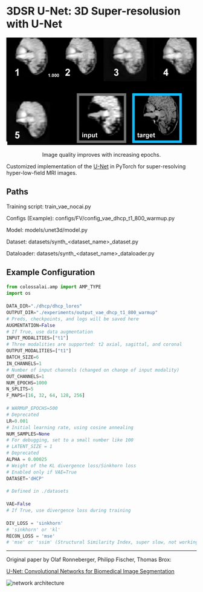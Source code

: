 # 3DSR U-Net: 3D Super-resolusion with U-Net

<p align="center">
  <img src="resource/Train.gif" alt="Image quality improves with increasing epochs."/>
</p>
<p align="center">
  Image quality improves with increasing epochs.
</p>



Customized implementation of the [U-Net](https://arxiv.org/abs/1505.04597) in PyTorch for super-resolving hyper-low-field MRI images.

## Paths

Training script: train_vae_nocai.py

Configs (Example): configs/FV/config_vae_dhcp_t1_800_warmup.py

Model: models/unet3d/model.py

Dataset: datasets/synth_<dataset_name>_dataset.py

Dataloader: datasets/synth_<dataset_name>_dataloader.py

## Example Configuration
```python
from colossalai.amp import AMP_TYPE
import os

DATA_DIR="./dhcp/dhcp_lores"
OUTPUT_DIR="./experiments/output_vae_dhcp_t1_800_warmup"
# Preds, checkpoints, and logs will be saved here
AUGMENTATION=False
# If True, use data augmentation
INPUT_MODALITIES=["t1"]
# Three modalities are supported: t2 axial, sagittal, and coronal
OUTPUT_MODALITIES=["t1"]
BATCH_SIZE=6
IN_CHANNELS=1
# Number of input channels (changed on change of input modality)
OUT_CHANNELS=1
NUM_EPOCHS=1000
N_SPLITS=5
F_MAPS=[16, 32, 64, 128, 256]

# WARMUP_EPOCHS=500
# Deprecated
LR=0.001
# Initial learning rate, using cosine annealing
NUM_SAMPLES=None
# For debugging, set to a small number like 100
# LATENT_SIZE = 1
# Deprecated
ALPHA = 0.00025
# Weight of the KL divergence loss/Sinkhorn loss
# Enabled only if VAE=True
DATASET='dHCP'

# Defined in ./datasets

VAE=False
# If True, use divergence loss during training

DIV_LOSS = 'sinkhorn'
# 'sinkhorn' or 'kl'
RECON_LOSS = 'mse'
# 'mse' or 'ssim' (Structural Similarity Index, super slow, not working, not recommended)
```
<!-- - [Quick start](#quick-start)
  - [Without Docker](#without-docker)
  - [With Docker](#with-docker)
- [Description](#description)
- [Usage](#usage)
  - [Docker](#docker)
  - [Training](#training)
  - [Prediction](#prediction)
- [Weights & Biases](#weights--biases)
- [Pretrained model](#pretrained-model)
- [Data](#data)

## Quick start

Install dependencies
```bash
pip install -r requirements.txt
```

Organize data as follows:


## Description
This model was trained from scratch with 5k images and scored a [Dice coefficient](https://en.wikipedia.org/wiki/S%C3%B8rensen%E2%80%93Dice_coefficient) of 0.988423 on over 100k test images.

It can be easily used for multiclass segmentation, portrait segmentation, medical segmentation, ...


## Usage
**Note : Use Python 3.6 or newer**

### Docker

A docker image containing the code and the dependencies is available on [DockerHub](https://hub.docker.com/repository/docker/milesial/unet).
You can download and jump in the container with ([docker >=19.03](https://docs.docker.com/get-docker/)):

```console
docker run -it --rm --shm-size=8g --ulimit memlock=-1 --gpus all milesial/unet
```


### Training

```console
> python train.py -h
usage: train.py [-h] [--epochs E] [--batch-size B] [--learning-rate LR]
                [--load LOAD] [--scale SCALE] [--validation VAL] [--amp]

Train the UNet on images and target masks

optional arguments:
  -h, --help            show this help message and exit
  --epochs E, -e E      Number of epochs
  --batch-size B, -b B  Batch size
  --learning-rate LR, -l LR
                        Learning rate
  --load LOAD, -f LOAD  Load model from a .pth file
  --scale SCALE, -s SCALE
                        Downscaling factor of the images
  --validation VAL, -v VAL
                        Percent of the data that is used as validation (0-100)
  --amp                 Use mixed precision
```

By default, the `scale` is 0.5, so if you wish to obtain better results (but use more memory), set it to 1.

Automatic mixed precision is also available with the `--amp` flag. [Mixed precision](https://arxiv.org/abs/1710.03740) allows the model to use less memory and to be faster on recent GPUs by using FP16 arithmetic. Enabling AMP is recommended.


### Prediction

After training your model and saving it to `MODEL.pth`, you can easily test the output masks on your images via the CLI.

To predict a single image and save it:

`python predict.py -i image.jpg -o output.jpg`

To predict a multiple images and show them without saving them:

`python predict.py -i image1.jpg image2.jpg --viz --no-save`

```console
> python predict.py -h
usage: predict.py [-h] [--model FILE] --input INPUT [INPUT ...] 
                  [--output INPUT [INPUT ...]] [--viz] [--no-save]
                  [--mask-threshold MASK_THRESHOLD] [--scale SCALE]

Predict masks from input images

optional arguments:
  -h, --help            show this help message and exit
  --model FILE, -m FILE
                        Specify the file in which the model is stored
  --input INPUT [INPUT ...], -i INPUT [INPUT ...]
                        Filenames of input images
  --output INPUT [INPUT ...], -o INPUT [INPUT ...]
                        Filenames of output images
  --viz, -v             Visualize the images as they are processed
  --no-save, -n         Do not save the output masks
  --mask-threshold MASK_THRESHOLD, -t MASK_THRESHOLD
                        Minimum probability value to consider a mask pixel white
  --scale SCALE, -s SCALE
                        Scale factor for the input images
```
You can specify which model file to use with `--model MODEL.pth`.

## Weights & Biases

The training progress can be visualized in real-time using [Weights & Biases](https://wandb.ai/).  Loss curves, validation curves, weights and gradient histograms, as well as predicted masks are logged to the platform.

When launching a training, a link will be printed in the console. Click on it to go to your dashboard. If you have an existing W&B account, you can link it
 by setting the `WANDB_API_KEY` environment variable. If not, it will create an anonymous run which is automatically deleted after 7 days.


## Pretrained model
A [pretrained model](https://github.com/milesial/Pytorch-UNet/releases/tag/v3.0) is available for the Carvana dataset. It can also be loaded from torch.hub:

```python
net = torch.hub.load('milesial/Pytorch-UNet', 'unet_carvana', pretrained=True, scale=0.5)
```
Available scales are 0.5 and 1.0.

## Data
The Carvana data is available on the [Kaggle website](https://www.kaggle.com/c/carvana-image-masking-challenge/data).

You can also download it using the helper script:

```
bash scripts/download_data.sh
```

The input images and target masks should be in the `data/imgs` and `data/masks` folders respectively (note that the `imgs` and `masks` folder should not contain any sub-folder or any other files, due to the greedy data-loader). For Carvana, images are RGB and masks are black and white.

You can use your own dataset as long as you make sure it is loaded properly in `utils/data_loading.py`. -->


---

Original paper by Olaf Ronneberger, Philipp Fischer, Thomas Brox:

[U-Net: Convolutional Networks for Biomedical Image Segmentation](https://arxiv.org/abs/1505.04597)

![network architecture](https://i.imgur.com/jeDVpqF.png)
